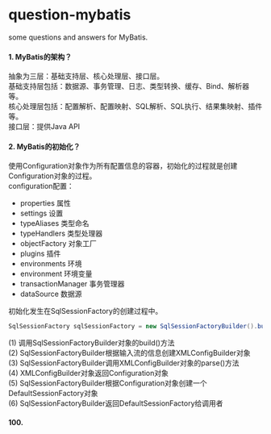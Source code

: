 # question-mybatis
some questions and answers for MyBatis.

#### 1. MyBatis的架构？
抽象为三层：基础支持层、核心处理层、接口层。<br>
基础支持层包括：数据源、事务管理、日志、类型转换、缓存、Bind、解析器等。<br>
核心处理层包括：配置解析、配置映射、SQL解析、SQL执行、结果集映射、插件等。<br>
接口层：提供Java API

#### 2. MyBatis的初始化？
使用Configuration对象作为所有配置信息的容器，初始化的过程就是创建Configuration对象的过程。<br>
configuration配置：
- properties 属性
- settings 设置
- typeAliases 类型命名
- typeHandlers 类型处理器
- objectFactory 对象工厂
- plugins 插件
- environments 环境
- environment 环境变量
- transactionManager 事务管理器
- dataSource 数据源

初始化发生在SqlSessionFactory的创建过程中。
```java
SqlSessionFactory sqlSessionFactory = new SqlSessionFactoryBuilder().build(inputStream);
```
(1) 调用SqlSessionFactoryBuilder对象的build()方法<br>
(2) SqlSessionFactoryBuilder根据输入流的信息创建XMLConfigBuilder对象<br>
(3) SqlSessionFactoryBuilder调用XMLConfigBuilder对象的parse()方法<br>
(4) XMLConfigBuilder对象返回Configuration对象<br>
(5) SqlSessionFactoryBuilder根据Configuration对象创建一个DefaultSessionFactory对象<br>
(6) SqlSessionFactoryBuilder返回DefaultSessionFactory给调用者









#### 100.
